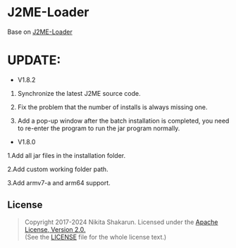 # J2ME-Loader 
Base on [J2ME-Loader](https://github.com/nikita36078/J2ME-Loader)

# UPDATE:


- V1.8.2

1. Synchronize the latest J2ME source code.

2. Fix the problem that the number of installs is always missing one.

3. Add a pop-up window after the batch installation is completed, you need to re-enter the program to run the jar program normally.


- V1.8.0

1.Add all jar files in the installation folder.

2.Add custom working folder path.

3.Add armv7-a and arm64 support.


## License
> Copyright 2017-2024 Nikita Shakarun.
> Licensed under the [Apache License, Version 2.0.](http://www.apache.org/licenses/LICENSE-2.0)  
> (See the [LICENSE](https://github.com/nikita36078/J2ME-Loader/blob/master/LICENSE) file for the whole license text.)
